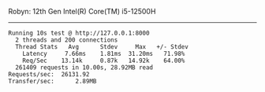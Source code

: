 



Robyn: 12th Gen Intel(R) Core(TM) i5-12500H

---



```
Running 10s test @ http://127.0.0.1:8000
  2 threads and 200 connections
  Thread Stats   Avg      Stdev     Max   +/- Stdev
    Latency     7.66ms    1.81ms  31.20ms   71.98%
    Req/Sec    13.14k     0.87k   14.92k    64.00%
  261409 requests in 10.00s, 28.92MB read
Requests/sec:  26131.92
Transfer/sec:      2.89MB
```


